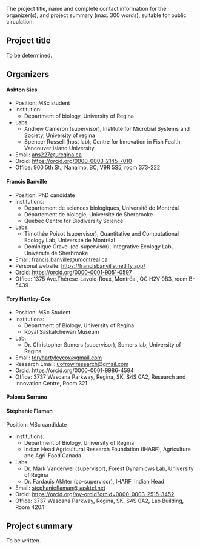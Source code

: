The project title, name and complete contact information for the organizer(s), and project summary (max. 300 words), suitable for public circulation.

## Project title

To be determined. 

## Organizers 

#### Ashton Sies 
- Position: MSc student
- Institution: 
    - Department of biology, University of Regina
- Labs: 
    - Andrew Cameron (supervisor), Institute for Microbial Systems and Society, University of regina
    - Spencer Russell (host lab), Centre for Innovation in Fish Fealth, Vancouver Island University
- Email: ans227@uregina.ca
- Orcid: https://orcid.org/0000-0003-2145-7010
- Office: 900 5th St., Nanaimo, BC, V9R 5S5, room 373-222

#### Francis Banville
- Position: PhD candidate
- Institutions: 
    - Département de sciences biologiques, Université de Montréal
    - Département de biologie, Université de Sherbrooke 
    - Quebec Centre for Biodiversity Science
- Labs: 
    - Timothée Poisot (supervisor), Quantitative and Computational Ecology Lab, Université de Montréal 
    - Dominique Gravel (co-supervisor), Integrative Ecology Lab, Université de Sherbrooke 
- Email: francis.banville@umontreal.ca
- Personal website: https://francisbanville.netlify.app/
- Orcid: https://orcid.org/0000-0001-9051-0597
- Office: 1375 Ave.Thérèse-Lavoie-Roux, Montréal, QC H2V 0B3, room B-5439

#### Tory Hartley-Cox
- Position: MSc Student
- Institutions: 
  - Department of Biology, University of Regina
  - Royal Saskatchewan Museum 
- Lab:
   - Dr. Christopher Somers (supervisor), Somers lab, University of Regina
- Email: toryhartyleycox@gmail.com
- Research Email: uofrowlresearch@gmail.com
- Orcid: https://orcid.org/0000-0001-9986-4594
- Office: 3737 Wascana Parkway, Regina, SK, S4S 0A2, Research and Innovation Centre, Room 321

#### Paloma Serrano

#### Stephanie Flaman
Position: MSc candidate
- Institutions: 
    - Department of Biology, University of Regina
    - Indian Head Agricultural Research Foundation (IHARF), Agriculture and Agri-Food Canada
- Labs: 
    - Dr. Mark Vanderwel (supervisor), Forest Dynamicws Lab, University of Regina 
    - Dr. Fardauis Akhter (co-supervisor), IHARF, Indian Head 
- Email: stephanieflaman@sasktel.net
- Orcid: https://orcid.org/my-orcid?orcid=0000-0003-2515-3452
- Office: 3737 Wascana Parkway, Regina, SK, S4S 0A2, Lab Building, Room 420.1


## Project summary

To be written.
